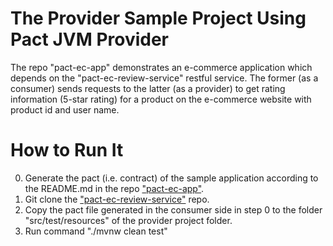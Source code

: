 # The Provider Sample Project Using Pact JVM Provider

The repo "pact-ec-app" demonstrates an e-commerce application 
which depends on the "pact-ec-review-service" restful service. 
The former (as a consumer) sends requests to the latter 
(as a provider) to get rating information (5-star rating) 
for a product on the e-commerce website with product id 
and user name.

# How to Run It

0. Generate the pact (i.e. contract) of the sample application according to the README.md in the repo ["pact-ec-app"](https://github.com/wubin28/pact-ec-app).
1. Git clone the ["pact-ec-review-service"](https://github.com/wubin28/pact-ec-review-service) repo.
3. Copy the pact file generated in the consumer side in step 0 to the folder "src/test/resources" of the provider project folder.
4. Run command "./mvnw clean test"
